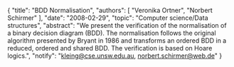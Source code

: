 {
    "title": "BDD Normalisation",
    "authors": [
        "Veronika Ortner",
        "Norbert Schirmer"
    ],
    "date": "2008-02-29",
    "topic": "Computer science/Data structures",
    "abstract": "We present the verification of the normalisation of a binary decision diagram (BDD). The normalisation follows the original algorithm presented by Bryant in 1986 and transforms an ordered BDD in a reduced, ordered and shared BDD. The verification is based on Hoare logics.",
    "notify": "kleing@cse.unsw.edu.au, norbert.schirmer@web.de"
}